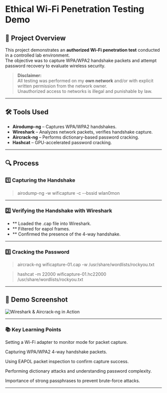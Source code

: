 # Ethical Wi-Fi Penetration Testing Demo

## 📜 Project Overview
This project demonstrates an **authorized Wi-Fi penetration test** conducted in a controlled lab environment.  
The objective was to capture WPA/WPA2 handshake packets and attempt password recovery to evaluate wireless security.

> **Disclaimer:**  
> All testing was performed on my **own network** and/or with explicit written permission from the network owner.  
> Unauthorized access to networks is illegal and punishable by law.

---

## 🛠 Tools Used
- **Airodump-ng** – Captures WPA/WPA2 handshakes.
- **Wireshark** – Analyzes network packets, verifies handshake capture.
- **Aircrack-ng** – Performs dictionary-based password cracking.
- **Hashcat** – GPU-accelerated password cracking.

---

## 🔍 Process

### 1️⃣ Capturing the Handshake

> airodump-ng -w wificapture -c --bssid  wlan0mon

---

### 2️⃣ Verifying the Handshake with Wireshark
- ** Loaded the .cap file into Wireshark.
- ** Filtered for eapol frames.
- ** Confirmed the presence of the 4-way handshake.
---
### 3️⃣ Cracking the Password

> aircrack-ng wificapture-01.cap -w /usr/share/wordlists/rockyou.txt

> hashcat -m 22000 wificapture-01.hc22000 /usr/share/wordlists/rockyou.txt

---

## 📸 Demo Screenshot
![Wireshark & Aircrack-ng in Action](handshake-analysis.jpeg)

---

### 📚 Key Learning Points
Setting a Wi-Fi adapter to monitor mode for packet capture.

Capturing WPA/WPA2 4-way handshake packets.

Using EAPOL packet inspection to confirm capture success.

Performing dictionary attacks and understanding password complexity.

Importance of strong passphrases to prevent brute-force attacks.

---

